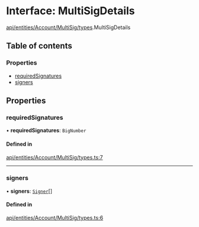 # Interface: MultiSigDetails

[api/entities/Account/MultiSig/types](../wiki/api.entities.Account.MultiSig.types).MultiSigDetails

## Table of contents

### Properties

- [requiredSignatures](../wiki/api.entities.Account.MultiSig.types.MultiSigDetails#requiredsignatures)
- [signers](../wiki/api.entities.Account.MultiSig.types.MultiSigDetails#signers)

## Properties

### requiredSignatures

• **requiredSignatures**: `BigNumber`

#### Defined in

[api/entities/Account/MultiSig/types.ts:7](https://github.com/PolymeshAssociation/polymesh-sdk/blob/07a4c5b0/src/api/entities/Account/MultiSig/types.ts#L7)

___

### signers

• **signers**: [`Signer`](../wiki/types#signer)[]

#### Defined in

[api/entities/Account/MultiSig/types.ts:6](https://github.com/PolymeshAssociation/polymesh-sdk/blob/07a4c5b0/src/api/entities/Account/MultiSig/types.ts#L6)
